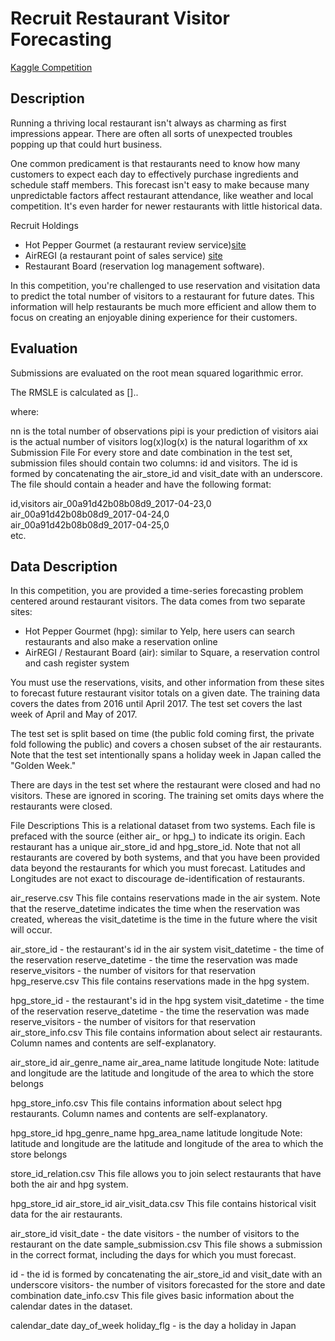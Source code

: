 # Recruit Restaurant Visitor Forecasting
[Kaggle Competition](https://www.kaggle.com/c/recruit-restaurant-visitor-forecasting/kernels?sortBy=hotness&group=everyone&pageSize=20&competitionId=7277)

## Description
Running a thriving local restaurant isn't always as charming as first impressions appear. There are often all sorts of unexpected troubles popping up that could hurt business.

One common predicament is that restaurants need to know how many customers to expect each day to effectively purchase ingredients and schedule staff members. This forecast isn't easy to make because many unpredictable factors affect restaurant attendance, like weather and local competition. It's even harder for newer restaurants with little historical data.

Recruit Holdings 
- Hot Pepper Gourmet (a restaurant review service)[site](http://www.hotpepper-gourmet.com/)
- AirREGI (a restaurant point of sales service) [site](https://air-regi.com/)
- Restaurant Board (reservation log management software).

In this competition, you're challenged to use reservation and visitation data to predict the total number of visitors to a restaurant for future dates. This information will help restaurants be much more efficient and allow them to focus on creating an enjoyable dining experience for their customers.

## Evaluation

Submissions are evaluated on the root mean squared logarithmic error.

The RMSLE is calculated as
[]..

where:

nn is the total number of observations 
pipi is your prediction of visitors
aiai is the actual number of visitors 
log(x)log⁡(x) is the natural logarithm of xx
Submission File
For every store and date combination in the test set, submission files should contain two columns: id and visitors.  The id is formed by concatenating the air_store_id and visit_date with an underscore. The file should contain a header and have the following format:

id,visitors
air_00a91d42b08b08d9_2017-04-23,0  
air_00a91d42b08b08d9_2017-04-24,0  
air_00a91d42b08b08d9_2017-04-25,0  
etc.

## Data Description

In this competition, you are provided a time-series forecasting problem centered around restaurant visitors. The data comes from two separate sites:

- Hot Pepper Gourmet (hpg): similar to Yelp, here users can search restaurants and also make a reservation online
- AirREGI / Restaurant Board (air): similar to Square, a reservation control and cash register system

You must use the reservations, visits, and other information from these sites to forecast future restaurant visitor totals on a given date. 
The training data covers the dates from 2016 until April 2017. 
The test set covers the last week of April and May of 2017. 

The test set is split based on time (the public fold coming first, the private fold following the public) and covers a chosen subset of the air restaurants. Note that the test set intentionally spans a holiday week in Japan called the "Golden Week."

There are days in the test set where the restaurant were closed and had no visitors. These are ignored in scoring. The training set omits days where the restaurants were closed.

File Descriptions
This is a relational dataset from two systems. Each file is prefaced with the source (either air_ or hpg_) to indicate its origin. Each restaurant has a unique air_store_id and hpg_store_id. Note that not all restaurants are covered by both systems, and that you have been provided data beyond the restaurants for which you must forecast. Latitudes and Longitudes are not exact to discourage de-identification of restaurants.

air_reserve.csv
This file contains reservations made in the air system. Note that the reserve_datetime indicates the time when the reservation was created, whereas the visit_datetime is the time in the future where the visit will occur.

air_store_id - the restaurant's id in the air system
visit_datetime - the time of the reservation
reserve_datetime - the time the reservation was made
reserve_visitors - the number of visitors for that reservation
hpg_reserve.csv
This file contains reservations made in the hpg system.

hpg_store_id - the restaurant's id in the hpg system
visit_datetime - the time of the reservation
reserve_datetime - the time the reservation was made
reserve_visitors - the number of visitors for that reservation
air_store_info.csv
This file contains information about select air restaurants. Column names and contents are self-explanatory.

air_store_id
air_genre_name
air_area_name
latitude
longitude
Note: latitude and longitude are the latitude and longitude of the area to which the store belongs

hpg_store_info.csv
This file contains information about select hpg restaurants. Column names and contents are self-explanatory.

hpg_store_id
hpg_genre_name
hpg_area_name
latitude
longitude
Note: latitude and longitude are the latitude and longitude of the area to which the store belongs

store_id_relation.csv
This file allows you to join select restaurants that have both the air and hpg system.

hpg_store_id
air_store_id
air_visit_data.csv
This file contains historical visit data for the air restaurants.

air_store_id
visit_date - the date
visitors - the number of visitors to the restaurant on the date
sample_submission.csv
This file shows a submission in the correct format, including the days for which you must forecast.

id - the id is formed by concatenating the air_store_id and visit_date with an underscore
visitors- the number of visitors forecasted for the store and date combination
date_info.csv
This file gives basic information about the calendar dates in the dataset.

calendar_date
day_of_week
holiday_flg - is the day a holiday in Japan
